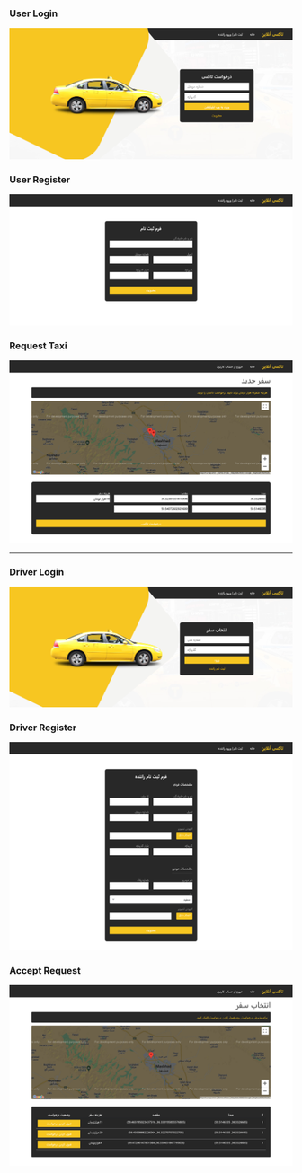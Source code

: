### User Login

![login.png](https://github.com/NahidEbrahimian/Website-Programming-Course/blob/main/OnlineTaxi-Miniproject/public/images/screen%20captures/login.png)

### User Register 

![register.png](https://github.com/NahidEbrahimian/Website-Programming-Course/blob/main/OnlineTaxi-Miniproject/public/images/screen%20captures/register.png)

### Request Taxi

![request_taxi.png](https://github.com/NahidEbrahimian/Website-Programming-Course/blob/main/OnlineTaxi-Miniproject/public/images/screen%20captures/request_taxi.png)

---

### Driver Login

![driver-login.png](https://github.com/NahidEbrahimian/Website-Programming-Course/blob/main/OnlineTaxi-Miniproject/public/images/screen%20captures/driver-login.png)

### Driver Register

![driver-register.png](https://github.com/NahidEbrahimian/Website-Programming-Course/blob/main/OnlineTaxi-Miniproject/public/images/screen%20captures/driver-register.png)

### Accept Request

![accept_request.png](https://github.com/NahidEbrahimian/Website-Programming-Course/blob/main/OnlineTaxi-Miniproject/public/images/screen%20captures/accept_request.png
)


